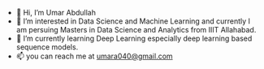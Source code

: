 - 👋 Hi, I’m Umar Abdullah
- 👀 I’m interested in Data Science and Machine Learning and currently I am persuing Masters 
      in Data Science and Analytics from IIIT Allahabad.
- 🌱 I’m currently learning Deep Learning especially deep learning based sequence models.
- 📫 you can reach me at umara040@gmail.com

<!---
Umar1998/Umar1998 is a ✨ special ✨ repository because its `README.md` (this file) appears on your GitHub profile.
You can click the Preview link to take a look at your changes.
--->
